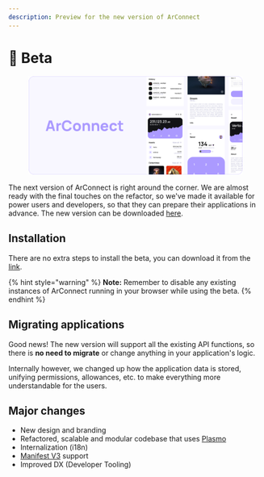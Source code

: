 ```yaml
---
description: Preview for the new version of ArConnect
---
```


# 🧬 Beta

<figure><img src="../.gitbook/assets/Docs-Beta.png" alt=""><figcaption></figcaption></figure>

The next version of ArConnect is right around the corner. We are almost ready with the final touches on the refactor, so we've made it available for power users and developers, so that they can prepare their applications in advance. The new version can be downloaded [here](https://chrome.google.com/webstore/detail/ekmpjilfjeghbjgddfgfbakkjmobfhhm).

## Installation

There are no extra steps to install the beta, you can download it from the [link](https://chrome.google.com/webstore/detail/ekmpjilfjeghbjgddfgfbakkjmobfhhm).

{% hint style="warning" %}
**Note:** Remember to disable any existing instances of ArConnect running in your browser while using the beta.
{% endhint %}

## Migrating applications

Good news! The new version will support all the existing API functions, so there is **no need to migrate** or change anything in your application's logic.

Internally however, we changed up how the application data is stored, unifying permissions, allowances, etc. to make everything more understandable for the users.

## Major changes

- New design and branding
- Refactored, scalable and modular codebase that uses [Plasmo](https://plasmo.com) 
- Internalization (i18n)
- [Manifest V3](https://developer.chrome.com/docs/extensions/mv3/intro/) support
- Improved DX (Developer Tooling)
